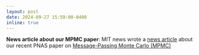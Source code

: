 ```yaml
---
layout: post
date: 2024-09-27 15:59:00-0400
inline: true
---
```


**News article about our MPMC paper**: 
MIT news wrote a <a href="https://news.mit.edu/2024/how-ai-improving-simulations-smarter-sampling-techniques-1002">news article</a> about our recent PNAS paper on <a href="https://www.pnas.org/doi/10.1073/pnas.2409913121">Message-Passing Monte Carlo (MPMC)</a>
